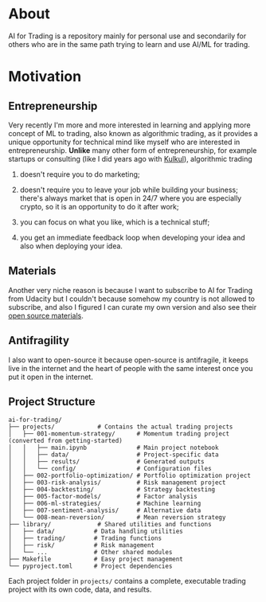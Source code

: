 # About

AI for Trading is a repository mainly for personal use and secondarily for others who are in the same path trying to learn and use AI/ML for trading.

# Motivation

## Entrepreneurship

Very recently I'm more and more interested in learning and applying more concept of ML to trading, also known as algorithmic trading, as it provides a unique opportunity for technical mind like myself who are interested in entrepreneurship. **Unlike** many other form of entrepreneurship, for example startups or consulting (like I did years ago with [Kulkul][KULKUL]), algorithmic trading

1. doesn't require you to do marketing;

2. doesn't require you to leave your job while building your business; there's always market that is open in 24/7 where you are especially crypto, so it is an opportunity to do it after work;

3. you can focus on what you like, which is a technical stuff;

4. you get an immediate feedback loop when developing your idea and also when deploying your idea.

## Materials

Another very niche reason is because I want to subscribe to AI for Trading from Udacity but I couldn't because somehow my country is not allowed to subscribe, and also I figured I can curate my own version and also see their [open source materials][AI_FOR_TRADING].

## Antifragility

I also want to open-source it because open-source is antifragile, it keeps live in the internet and the heart of people with the same interest once you put it open in the internet.

## Project Structure

```
ai-for-trading/
├── projects/            # Contains the actual trading projects
│   ├── 001-momentum-strategy/      # Momentum trading project (converted from getting-started)
│   │   ├── main.ipynb              # Main project notebook
│   │   ├── data/                   # Project-specific data
│   │   ├── results/                # Generated outputs
│   │   └── config/                 # Configuration files
│   ├── 002-portfolio-optimization/ # Portfolio optimization project
│   ├── 003-risk-analysis/          # Risk management project
│   ├── 004-backtesting/            # Strategy backtesting
│   ├── 005-factor-models/          # Factor analysis
│   ├── 006-ml-strategies/          # Machine learning
│   ├── 007-sentiment-analysis/     # Alternative data
│   └── 008-mean-reversion/         # Mean reversion strategy
├── library/             # Shared utilities and functions
│   ├── data/           # Data handling utilities
│   ├── trading/        # Trading functions
│   ├── risk/           # Risk management
│   └── ...             # Other shared modules
├── Makefile            # Easy project management
└── pyproject.toml      # Project dependencies
```

Each project folder in `projects/` contains a complete, executable trading project with its own code, data, and results.


[KULKUL]: https://kulkul.tech
[AI_FOR_TRADING]: https://github.com/udacity/artificial-intelligence-for-trading